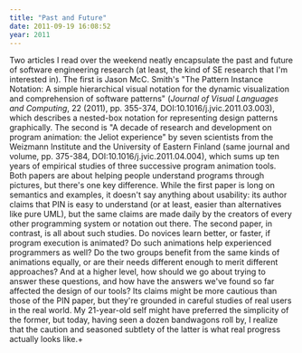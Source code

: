 ```yaml
---
title: "Past and Future"
date: 2011-09-19 16:08:52
year: 2011
---
```

Two articles I read over the weekend neatly encapsulate the past and future of software engineering research (at least, the kind of SE research that I'm interested in). The first is Jason McC. Smith's "The Pattern Instance Notation: A simple hierarchical visual notation for the dynamic visualization and comprehension of software patterns" (<em>Journal of Visual Languages and Computing</em>, 22 (2011), pp. 355-374, DOI:10.1016/j.jvic.2011.03.003), which describes a nested-box notation for representing design patterns graphically. The second is "A decade of research and development on program animation: the Jeliot experience" by seven scientists from the Weizmann Institute and the University of Eastern Finland (same journal and volume, pp. 375-384, DOI:10.1016/j.jvic.2011.04.004), which sums up ten years of empirical studies of three successive program animation tools. Both papers are about helping people understand programs through pictures, but there's one key difference. While the first paper is long on semantics and examples, it doesn't say anything about usability: its author claims that PIN is easy to understand (or at least, easier than alternatives like pure UML), but the same claims are made daily by the creators of every other programming system or notation out there. The second paper, in contrast, is all about such studies. Do novices learn better, or faster, if program execution is animated? Do such animations help experienced programmers as well? Do the two groups benefit from the same kinds of animations equally, or are their needs different enough to merit different approaches?  And at a higher level, how should we go about trying to answer these questions, and how have the answers we've found so far affected the design of our tools? Its claims might be more cautious than those of the PIN paper, but they're grounded in careful studies of real users in the real world.  My 21-year-old self might have preferred the simplicity of the former, but today, having seen a dozen bandwagons roll by, I realize that the caution and seasoned subtlety of the latter is what real progress actually looks like.+
